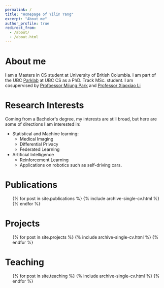 ```yaml
---
permalink: /
title: "Homepage of Yilin Yang"
excerpt: "About me"
author_profile: true
redirect_from: 
  - /about/
  - /about.html
---
```

About me
======
I am a Masters in CS student at University of British Columbia. I am part of the UBC [Parklab](https://privacy-preserving-machine-learning.github.io/) at UBC CS as a PhD. Track MSc. student. I am cosupervised by [Profoessor Mijung Park](https://scholar.google.com/citations?hl=en&inst=17001591832933267808&user=fqKsAJcAAAAJ) and [Professor Xiaoxiao Li](https://xxlya.github.io/xiaoxiao/)

Research Interests
======
Coming from a Bachelor's degree, my interests are still broad, but here are some of directions I am interested in:

* Statistical and Machine learning:
  * Medical Imaging
  * Differential Privacy
  * Federated Learning
* Artificial Intelligence
  * Reinforcement Learning
  * Applications on robotics such as self-driving cars.

Publications
======
  <ul>{% for post in site.publications %}
    {% include archive-single-cv.html %}
  {% endfor %}</ul>
  
Projects
======
  <ul>{% for post in site.projects %}
    {% include archive-single-cv.html %}
  {% endfor %}</ul>

Teaching
======
  <ul>{% for post in site.teaching %}
    {% include archive-single-cv.html %}
  {% endfor %}</ul>